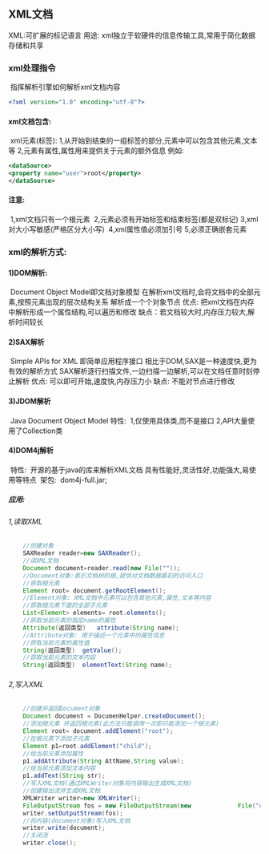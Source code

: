 ## XML文档
XML:可扩展的标记语言
用途: xml独立于软硬件的信息传输工具,常用于简化数据存储和共享
### xml处理指令
​			指挥解析引擎如何解析xml文档内容
```xml
<?xml version="1.0" encoding="utf-8"?>
```
#### xml文档包含:
​			xml元素(标签):
​				1,从开始到结束的一组标签的部分,元素中可以包含其他元素,文本等
​				2,元素有属性,属性用来提供关于元素的额外信息
例如:
```xml
<dataSource>
<property name="user">root</property>
</dataSource>
```
#### 注意:
​		1,xml文档只有一个根元素
​		2,元素必须有开始标签和结束标签(都是双标记)
​		3,xml对大小写敏感(严格区分大小写)
​		4,xml属性值必须加引号
​		5,必须正确嵌套元素

### xml的解析方式:
#### 1)DOM解析:
​		Document Object Model即文档对象模型
​		在解析xml文档时,会将文档中的全部元素,按照元素出现的层次结构关系
​		解析成一个个对象节点
优点: 把xml文档在内存中解析形成一个属性结构,可以遍历和修改
缺点：若文档较大时,内存压力较大,解析时间较长
​	

#### 2)SAX解析
​		Simple APIs for XML 即简单应用程序接口
​		相比于DOM,SAX是一种速度快,更为有效的解析方式
​		SAX解析逐行扫描文件,一边扫描一边解析,可以在文档任意时刻停止解析
优点: 可以即可开始,速度快,内存压力小
缺点: 不能对节点进行修改	

#### 3)JDOM解析
​		 Java Document Object Model
 		特性: 
​			 1,仅使用具体类,而不是接口
​			 2,API大量使用了Collection类
#### 4)DOM4j解析
​		 特性:
​				开源的基于java的库来解析XML文档
​				具有性能好,灵活性好,功能强大,易使用等特点
​		 架包:
​				dom4j-full.jar;

##### 应用:

######    1,读取XML

```java
	//创建对象
	SAXReader reader=new SAXReader();
	//读XML文档
	Document document=reader.read(new File(""));
	//Document对象:表示文档树的根,提供对文档数据最初的访问入口
	//获取根元素
	Element root= document.getRootElement();
	//Element对象: XML文档中元素可以包含其他元素,属性,文本等内容
	//获取根元素下面的全部子元素
	List<Element> elements= root.elements();
	//获取当前元素的指定name的属性
	Attribute(返回类型)   attribute(String name);
	//Attribute对象: 用于描述一个元素中的属性信息
	//获取当前元素的属性值
	String(返回类型)  getValue();
	//获取当前元素的文本内容
	String(返回类型)  elementText(String name);
```
######   2,写入XML

```java
	//创建并返回Document对象
    Document document = DocumenHelper.createDocument();
	//添加根元素 并返回根元素(此方法只能调用一次即只能添加一个根元素)
	Element root= document.addElement("root");
	//在根元素下添加子元素
	Element p1=root.addElement("child");
	//给当前元素添加属性
	p1.addAttribute(String AttName,String value);
	//给当前元素添加文本内容
	p1.addText(String str);
	//写入XML文档(通过XMLWriter对象将内容输出生成XML文档)
	//创建输出流并生成XML文档
	XMLWriter writer=new XMLWriter();
	FileOutputStream fos = new FileOutputStream(new 			File("url"));
	writer.setOutputStream(fos);
	//将内容(document对象)写入XML文档
	writer.write(document);
	//关闭流
	writer.close();
```


​	

​	









